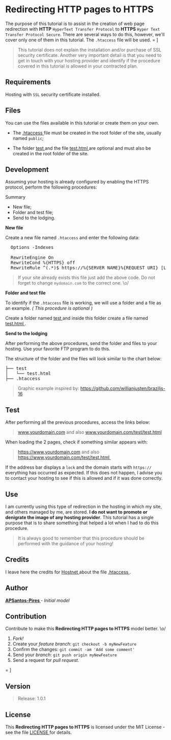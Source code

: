 # Redirecting HTTP pages to HTTPS

The purpose of this tutorial is to assist in the creation of web page redirection with **HTTP** `HyperText Transfer Protocol` to **HTTPS** `Hyper Text Transfer Protocol Secure`. There are several ways to do this, however, we'll cover only one of them in this tutorial. The `.htaccess` file will be used. = ]

> This tutorial does not explain the installation and/or purchase of SSL security certificate. Another very important detail is that you need to get in touch with your hosting provider and identify if the procedure covered in this tutorial is allowed in your contracted plan.

## Requirements

Hosting with `SSL` security certificate installed.

## Files

You can use the files available in this tutorial or create them on your own. 

- The [ .htaccess ]( .htaccess ) file must be created in the root folder of the site, usually named `public`; 

- The folder [ test ]( test/ ) and the file [ test.html ]( test/test.html ) are optional and must also be created in the root folder of the site.

## Development

Assuming your hosting is already configured by enabling the HTTPS protocol, perform the following procedures:

Summary

- New file;
- Folder and test file;
- Send to the lodging.

**New file**

Create a new file named `.htaccess` and enter the following data:

<pre>
  Options -Indexes

  RewriteEngine On
  RewriteCond %{HTTPS} off
  RewriteRule ^(.*)$ https://%{SERVER_NAME}%{REQUEST_URI} [L,R]
</pre>

> If your site already exists this file just add the above code. Do not forget to change `mydomain.com` to the correct one. \o/

**Folder and test file**

To identify if the `.htaccess` file is working, we will use a folder and a file as an example. *( This procedure is optional )*

Create a folder named [ test ]( test/ ) and inside this folder create a file named [ test.html ]( test/test.html ).

**Send to the lodging**

After performing the above procedures, send the folder and files to your hosting. Use your favorite FTP program to do this.

The structure of the folder and the files will look similar to the chart below:

<pre>
├── test
│   └── test.html
├── .htaccess
</pre>

> Graphic example inspired by: https://github.com/willianjusten/braziljs-16

## Test

After performing all the previous procedures, access the links below:

> www.yourdomain.com and also www.yourdomain.com/test/test.html

When loading the 2 pages, check if something similar appears with:

> https://www.yourdomain.com and also https://www.yourdomain.com/test/test.html 

If the address bar displays a `lock` and the domain starts with `https://` everything has occurred as expected. If this does not happen, I advise you to contact your hosting to see if this is allowed and if it was done correctly.

## Use

I am currently using this type of redirection in the hosting in which my site, and others managed by me, are stored. **I do not want to promote or denigrate the image of any hosting provider**. This tutorial has a single purpose that is to share something that helped a lot when I had to do this procedure.

> It is always good to remember that this procedure should be performed with the guidance of your hosting!

## Credits

I leave here the credits for [ Hostnet ]( https://www.hostnet.com.br/ ) about the file [ .htaccess ]( .htaccess ).

## Author

**[ APSantos-Pires ]( https://github.com/APSantos-Pires )** - *Initial model*

## Contribution

Contribute to make this **Redirecting HTTP pages to HTTPS** model better. \o/

1. *Fork!*
2. Create your *feature branch*: `git checkout -b myNewFeature`
3. Confirm the changes: `git commit -am 'Add some comment'`
4. Send your *branch*: `git push origin myNewFeature`
5. Send a request for *pull request*.

= ]

## Version

> Release: 1.0.1

## License

This **Redirecting HTTP pages to HTTPS** is licensed under the MIT License - see the file [ LICENSE ]( LICENSE ) for details.
